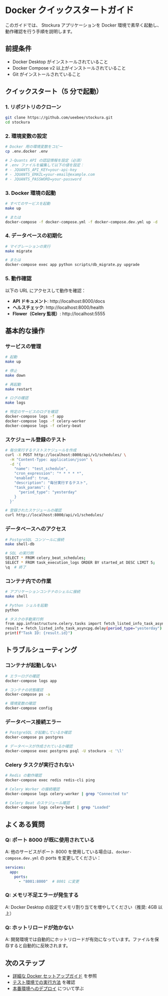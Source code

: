 # Docker クイックスタートガイド

このガイドでは、 Stockura アプリケーションを Docker 環境で素早く起動し、動作確認を行う手順を説明します。

## 前提条件

- Docker Desktop がインストールされていること
- Docker Compose v2 以上がインストールされていること
- Git がインストールされていること

## クイックスタート（5 分で起動）

### 1. リポジトリのクローン

```bash
git clone https://github.com/ueebee/stockura.git
cd stockura
```

### 2. 環境変数の設定

```bash
# Docker 用の環境変数をコピー
cp .env.docker .env

# J-Quants API の認証情報を設定（必須）
# .env ファイルを編集して以下の値を設定：
# - JQUANTS_API_KEY=your-api-key
# - JQUANTS_EMAIL=your-email@example.com
# - JQUANTS_PASSWORD=your-password
```

### 3. Docker 環境の起動

```bash
# すべてのサービスを起動
make up

# または
docker-compose -f docker-compose.yml -f docker-compose.dev.yml up -d
```

### 4. データベースの初期化

```bash
# マイグレーションの実行
make migrate

# または
docker-compose exec app python scripts/db_migrate.py upgrade
```

### 5. 動作確認

以下の URL にアクセスして動作を確認：

- **API ドキュメント**: http://localhost:8000/docs
- **ヘルスチェック**: http://localhost:8000/health
- **Flower（Celery 監視）**: http://localhost:5555

## 基本的な操作

### サービスの管理

```bash
# 起動
make up

# 停止
make down

# 再起動
make restart

# ログの確認
make logs

# 特定のサービスのログを確認
docker-compose logs -f app
docker-compose logs -f celery-worker
docker-compose logs -f celery-beat
```

### スケジュール登録のテスト

```bash
# 毎分実行するテストスケジュールを作成
curl -X POST http://localhost:8000/api/v1/schedules/ \
  -H "Content-Type: application/json" \
  -d '{
    "name": "test_schedule",
    "cron_expression": "* * * * *",
    "enabled": true,
    "description": "毎分実行するテスト",
    "task_params": {
      "period_type": "yesterday"
    }
  }'

# 登録されたスケジュールの確認
curl http://localhost:8000/api/v1/schedules/
```

### データベースへのアクセス

```bash
# PostgreSQL コンソールに接続
make shell-db

# SQL の実行例
SELECT * FROM celery_beat_schedules;
SELECT * FROM task_execution_logs ORDER BY started_at DESC LIMIT 5;
\q  # 終了
```

### コンテナ内での作業

```bash
# アプリケーションコンテナのシェルに接続
make shell

# Python シェルを起動
python

# タスクの手動実行例
from app.infrastructure.celery.tasks import fetch_listed_info_task_asyncpg
result = fetch_listed_info_task_asyncpg.delay(period_type="yesterday")
print(f"Task ID: {result.id}")
```

## トラブルシューティング

### コンテナが起動しない

```bash
# エラーログの確認
docker-compose logs app

# コンテナの状態確認
docker-compose ps -a

# 環境変数の確認
docker-compose config
```

### データベース接続エラー

```bash
# PostgreSQL が起動しているか確認
docker-compose ps postgres

# データベースが作成されているか確認
docker-compose exec postgres psql -U stockura -c '\l'
```

### Celery タスクが実行されない

```bash
# Redis の動作確認
docker-compose exec redis redis-cli ping

# Celery Worker の接続確認
docker-compose logs celery-worker | grep "Connected to"

# Celery Beat のスケジュール確認
docker-compose logs celery-beat | grep "Loaded"
```

## よくある質問

### Q: ポート 8000 が既に使用されている

A: 他のサービスがポート 8000 を使用している場合は、`docker-compose.dev.yml` の ports を変更してください：

```yaml
services:
  app:
    ports:
      - "8001:8000"  # 8001 に変更
```

### Q: メモリ不足エラーが発生する

A: Docker Desktop の設定でメモリ割り当てを増やしてください（推奨: 4GB 以上）

### Q: ホットリロードが効かない

A: 開発環境では自動的にホットリロードが有効になっています。ファイルを保存すると自動的に反映されます。

## 次のステップ

- [詳細な Docker セットアップガイド](./DOCKER_SETUP.md) を参照
- [テスト環境での実行方法](./DOCKER_TESTING.md) を確認
- [本番環境へのデプロイ](./DOCKER_PRODUCTION.md) について学ぶ
